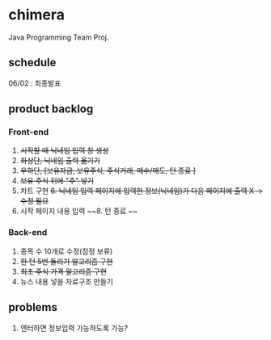 # chimera
Java Programming Team Proj.

## schedule
06/02 : 최종발표

## product backlog

### Front-end
1. ~~시작할 때 닉네임 입력 창 생성~~
2. ~~좌상단, 닉네임 출력 옮기기~~
3. ~~우하단, [보유자금, 보유주식, 주식거래, 매수/매도, 턴 종료 ]~~
4. ~~보유 주식 뒤에 "주" 넣기~~
5. 차트 구현
~~6. 닉네임 입력 페이지에 입력한 정보(닉네임)가 다음 페이지에 출력 X -> 수정 필요~~
7. 시작 페이지 내용 입력
~~8. 턴 종료 ~~

### Back-end
1. 종목 수 10개로 수정(잠정 보류)
2. ~~한 턴 5번 돌리기 알고리즘 구현~~
3. ~~최초 주식 가격 알고리즘 구현~~
4. 뉴스 내용 넣을 자료구조 만들기

## problems
1. 엔터하면 정보입력 가능하도록 가능?
